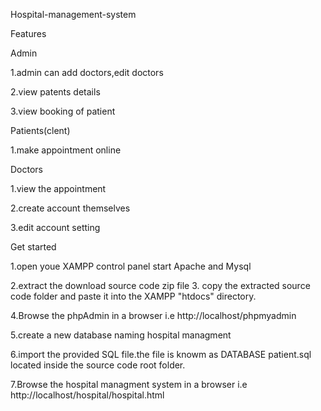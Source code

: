 Hospital-management-system

Features


Admin


1.admin can add doctors,edit doctors

2.view patents details

3.view booking of patient

Patients(clent)

1.make appointment online


Doctors


1.view the appointment

2.create account themselves

3.edit account setting

Get started

1.open youe XAMPP control panel start Apache and Mysql

2.extract the download source code zip file 3. copy the extracted source code folder and paste it into the XAMPP "htdocs" directory.

4.Browse the phpAdmin in a browser i.e http://localhost/phpmyadmin

5.create a new database naming hospital managment

6.import the provided SQL file.the file is knowm as DATABASE patient.sql located inside the source code root folder.

7.Browse the hospital managment system in a browser i.e http://localhost/hospital/hospital.html
